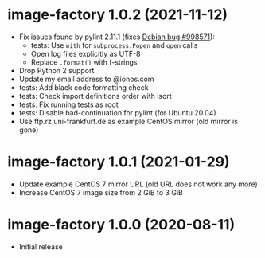 image-factory 1.0.2 (2021-11-12)
================================

* Fix issues found by pylint 2.11.1
  (fixes [Debian bug #998571](https://bugs.debian.org/998571)):
  * tests: Use `with` for `subprocess.Popen` and `open` calls
  * Open log files explicitly as UTF-8
  * Replace `.format()` with f-strings
* Drop Python 2 support
* Update my email address to @ionos.com
* tests: Add black code formatting check
* tests: Check import definitions order with isort
* tests: Fix running tests as root
* tests: Disable bad-continuation for pylint (for Ubuntu 20.04)
* Use ftp.rz.uni-frankfurt.de as example CentOS mirror (old mirror is gone)

image-factory 1.0.1 (2021-01-29)
================================

* Update example CentOS 7 mirror URL (old URL does not work any more)
* Increase CentOS 7 image size from 2 GiB to 3 GiB

image-factory 1.0.0 (2020-08-11)
================================

* Initial release
